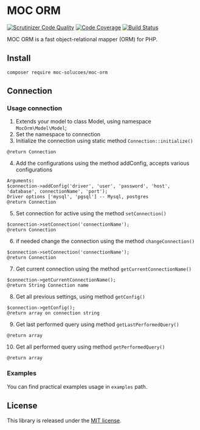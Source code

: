 # MOC ORM

[![Scrutinizer Code Quality](https://scrutinizer-ci.com/g/maikees/moc-orm/badges/quality-score.png?b=master)](https://scrutinizer-ci.com/g/maikees/moc-orm/?branch=master)
[![Code Coverage](https://scrutinizer-ci.com/g/maikees/moc-orm/badges/coverage.png?b=master)](https://scrutinizer-ci.com/g/maikees/moc-orm/?branch=master)
[![Build Status](https://scrutinizer-ci.com/g/maikees/moc-orm/badges/build.png?b=master)](https://scrutinizer-ci.com/g/maikees/moc-orm/build-status/master)

MOC ORM is a fast object-relational mapper (ORM) for PHP.

## Install

`composer require moc-solucoes/moc-orm`

## Connection

### Usage connection

1. Extends your model to class Model, using namespace `MocOrm\Model\Model`;
2. Set the namespace to connection
3. Initialize the connection using static method `Connection::initialize()`

 ```
 @return Connection
 ```

4. Add the configurations using the method addConfig, accepts various configurations
 ```
 Arguments:
 $connection->addConfig('driver', 'user', 'password', 'host', 'database', connectionName', 'port');
 Driver options ['mysql', 'pgsql'] -- Mysql, postgres
 @return Connection
 ```
5. Set connection for active using the method `setConnection()`
 ```
 $connection->setConnection('connectionName');
 @return Connection
 ```
6. if needed change the connection using the method `changeConnection()`
 ```
 $connection->setConnection('connectionName');
 @return Connection
 ```
7. Get current connection using the method `getCurrentConnectionName()`
 ```
 $connection->getCurrentConnectionName();
 @return String Connection name
 ```
8. Get all previous settings, using method `getConfig()`
 ```
 $connection->getConfig();
 @return array on connection string
 ```
9. Get last performed query using method `getLastPerformedQuery()`
 ```
 @return array
 ```
10. Get all performed query using method `getPerformedQuery()`
 ```
 @return array
 ```

### Examples

You can find practical examples usage in `examples` path.

## License

This library is released under the [MIT license](https://github.com/maikees/moc-orm/blob/master/LICENSE).
